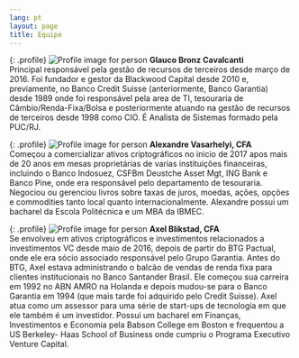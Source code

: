 ```yaml
---
lang: pt
layout: page
title: Equipe
---
```


{: .profile}
![Profile image for person](//placehold.it/150x150/EAC381/1D1919)
**Glauco Bronz Cavalcanti**  
Principal responsável pela gestão de recursos de terceiros desde março de 2016. Foi fundador e gestor da Blackwood Capital desde 2010 e, previamente, no Banco Credit Suisse (anteriormente, Banco Garantia) desde 1989 onde foi responsável pela area de TI, tesouraria de Câmbio/Renda-Fixa/Bolsa e posteriormente atuando na gestão de recursos de terceiros desde 1998 como CIO. É Analista de Sistemas formado pela PUC/RJ.


{: .profile}
![Profile image for person](//placehold.it/150x150/EAC381/1D1919)
**Alexandre Vasarhelyi, CFA**  
Começou a comercializar ativos criptográficos no inicio de 2017 apos mais de 20 anos em mesas proprietárias de varias instituições financeiras, incluindo o Banco Indosuez, CSFBm Deustche Asset Mgt, ING Bank e Banco Pine, onde era responsável pelo departamento de tesouraria. Negociou ou gerenciou livros sobre taxas de juros, moedas, ações, opções e commodities tanto local quanto internacionalmente. Alexandre possui um bacharel da Escola Politécnica e um MBA da IBMEC.

{: .profile}
![Profile image for person](//placehold.it/150x150/EAC381/1D1919)
**Axel Blikstad, CFA**  
Se envolveu em ativos criptográficos e investimentos relacionados a investimentos VC desde maio de 2016, depois de partir do BTG Pactual, onde ele era sócio associado responsável pelo Grupo Garantia. Antes do BTG, Axel estava administrando o balcão de vendas de renda fixa para clientes institucionais no Banco Santander Brasil. Ele começou sua carreira em 1992 no ABN AMRO na Holanda e depois mudou-se para o Banco Garantia em 1994 (que mais tarde foi adquirido pelo Credit Suisse). Axel atua como um assessor para uma série de start-ups de tecnologia em que ele também é um investidor. Possui um bacharel em Finanças, Investimentos e Economia pela Babson College em Boston e frequentou a US Berkeley- Haas School of Business onde  cumpriu o Programa Executivo Venture Capital.
